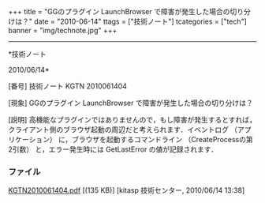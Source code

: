 ﻿+++
title = "GGのプラグイン LaunchBrowser で障害が発生した場合の切り分けは？"
date = "2010-06-14"
ttags = ["技術ノート"]
tcategories = ["tech"]
banner = "img/technote.jpg"
+++

-----------------------------------------------------------------------------------------------------------------------------

*技術ノート

2010/06/14*


[番号]
技術ノート KGTN 2010061404

[現象]
GGのプラグイン LaunchBrowser で障害が発生した場合の切り分けは？

[説明]
高機能なプラグインではありませんので，もし障害が発生するとすれば，クライアント側のブラウザ起動の周辺だと考えられます．イベントログ
（アプリケーション） に，ブラウザを起動するコマンドライン
（CreateProcessの第2引数） と，エラー発生時には GetLastError
の値が記録されます．


### ファイル

 
 


[KGTN2010061404.pdf](http://techreport.kitasp.net/attachments/download/193/KGTN2010061404.pdf)
 [(135 KB)] [kitasp 技術センター, 2010/06/14
13:38]


 


 

